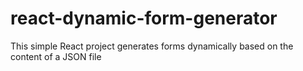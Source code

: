 # react-dynamic-form-generator
This simple React project generates forms dynamically based on the content of a JSON file
